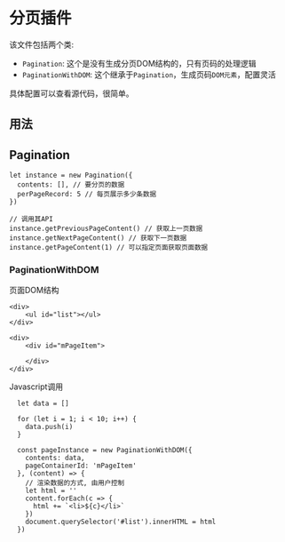 # 分页插件

该文件包括两个类:

- `Pagination`: 这个是没有生成分页DOM结构的，只有页码的处理逻辑
- `PaginationWithDOM`: 这个继承于`Pagination`，生成页码`DOM元素`，配置灵活

具体配置可以查看源代码，很简单。

## 用法

## Pagination

```
let instance = new Pagination({
  contents: [], // 要分页的数据
  perPageRecord: 5 // 每页展示多少条数据
})

// 调用其API
instance.getPreviousPageContent() // 获取上一页数据
instance.getNextPageContent() // 获取下一页数据
instance.getPageContent(1) // 可以指定页面获取页面数据
```

### PaginationWithDOM

页面DOM结构

```
<div>
    <ul id="list"></ul>
</div>

<div>
    <div id="mPageItem">

    </div>
</div>
```

Javascript调用

```
  let data = []

  for (let i = 1; i < 10; i++) {
    data.push(i)
  }

  const pageInstance = new PaginationWithDOM({
    contents: data,
    pageContainerId: 'mPageItem'
  }, (content) => {
    // 渲染数据的方式, 由用户控制
    let html = ''
    content.forEach(c => {
      html += `<li>${c}</li>`
    })
    document.querySelector('#list').innerHTML = html
  })
```